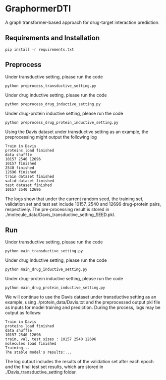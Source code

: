 # GraphormerDTI
A graph transformer-based approach for drug-target interaction prediction.
## Requirements and Installation
```
pip install -r requirements.txt
```
## Preprocess
Under transductive setting, please run the code
```
python preprocess_transductive_setting.py
```
Under drug inductive setting, please run the code
```
python preprocess_drug_inductive_setting.py
```
Under drug-protein inductive setting, please run the code
```
python preprocess_drug_protein_inductive_setting.py
```
Using the Davis dataset under transductive setting as an example, the preprocessing might output the following log
```
Train in Davis
proteins load finished
data shuffle
10157 2540 12696
10157 finished
2540 finished
12696 finished
train dataset finished
valid dataset finished
test dataset finished
10157 2540 12696
```
The logs show that under the current random seed, the training set, validation set and test set include 10157, 2540 and 12696 drug-protein pairs, respectively. The pre-processing result is stored in ./molecule_data/Davis_transductive_setting_SEED.pkl.
## Run
Under transductive setting, please run the code
```
python main_transductive_setting.py
```
Under drug inductive setting, please run the code
```
python main_drug_inductive_setting.py
```
Under drug-protein inductive setting, please run the code
```
python main_drug_protein_inductive_setting.py
```
We will continue to use the Davis dataset under transductive setting as an example, using ./protein_data/Davis.txt and the preprocessed output pkl file as inputs for model training and prediction. During the process, logs may be output as follows:
```
Train in Davis
proteins load finished
data shuffle
10157 2540 12696
train, val, test sizes : 10157 2540 12696
molecules load finished
Training...
The stable model's results:...
```
The log output includes the results of the validation set after each epoch and the final test set results, which are stored in ./Davis_transductive_setting folder.
